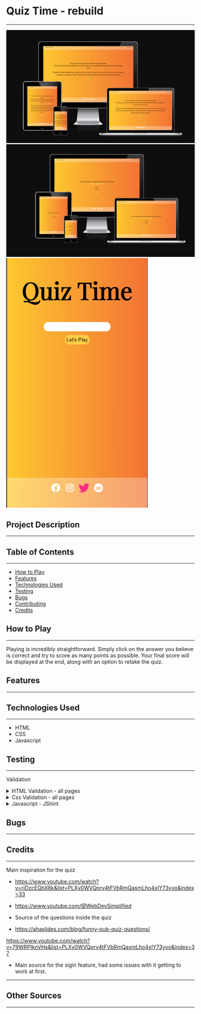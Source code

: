 # Quiz Time - rebuild
---
![Alt text](assets/readme-content/Screenshot%202023-05-13%20001752.png)
![Alt text](assets/readme-content/Screenshot%202023-05-13%20001807.png)
![Alt text](assets/readme-content/Screenshot%202023-05-13%20002434.png)

## Project Description
---

## Table of Contents
---
- [How to Play](#how-to-play)
- [Features](#features)
- [Technologies Used](#technologies-used)
- [Testing](#testing)
- [Bugs](#bugs)
- [Contributing](#contributing)
- [Credits](#credits)





## How to Play
---
Playing is incredibly straightforward. Simply click on the answer you believe is correct and try to score as many points as possible. 
Your final score will be displayed at the end, along with an option to retake the quiz.

## Features 
---


## Technologies Used
---
- HTML
- CSS
- Javascript

## Testing 
---
Validation

<details>
  <summary>HTML Validation - all pages</summary>

  ![Alt text](assets/readme-content/validation/Screenshot%202023-05-13%20010604.png)
   ![Alt text](assets/readme-content/validation/Screenshot%202023-05-13%20010709.png) 
   ![Alt text](assets/readme-content/validation/Screenshot%202023-05-13%20010733.png)
  

</details>


<details>
  <summary>Css Validation - all pages</summary> 

(![Alt text](assets/readme-content/validation/Screenshot%202023-05-13%20005620.png))
![Alt text](assets/readme-content/validation/Screenshot%202023-05-13%20005700.png)
![Alt text](assets/readme-content/validation/Screenshot%202023-05-13%20005851.png)
</details>

<details>
  <summary>Javascript - JShint</summary>

  ![Alt text](assets/readme-content/validation/Screenshot%202023-05-13%20010820.png)
  

</details>



## Bugs 
---


## Credits 
---

Main inspiration for the quiz 
- https://www.youtube.com/watch?v=riDzcEQbX6k&list=PLXy0WVQprv4tFVbRmQasmLho4xIY73yvo&index=33
- https://www.youtube.com/@WebDevSimplified


- Source of the questions inside the quiz 
- https://ahaslides.com/blog/funny-pub-quiz-questions/ 

https://www.youtube.com/watch?v=79WRPIknVHs&list=PLXy0WVQprv4tFVbRmQasmLho4xIY73yvo&index=37
- Main source for the sigin feature, had some issues with it getting to work at first.

---

## Other Sources 
---